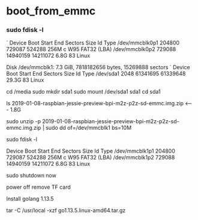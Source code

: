 # boot_from_emmc

### sudo fdisk -l
`
Device         Boot  Start      End  Sectors  Size Id Type
/dev/mmcblk0p1      204800   729087   524288  256M  c W95 FAT32 (LBA)
/dev/mmcblk0p2      729088 14940159 14211072  6.8G 83 Linux

Disk /dev/mmcblk1: 7.3 GiB, 7818182656 bytes, 15269888 sectors
`
Device     Boot Start      End  Sectors  Size Id Type
/dev/sda1        2048 61341695 61339648 29.3G 83 Linux

cd /media
sudo mkdir sda1
sudo mount /dev/sda1 sda1
cd sda1

ls
2019-01-08-raspbian-jessie-preview-bpi-m2z-p2z-sd-emmc.img.zip  <--- 1.8G

sudo unzip -p 2019-01-08-raspbian-jessie-preview-bpi-m2z-p2z-sd-emmc.img.zip | sudo dd of=/dev/mmcblk1 bs=10M

sudo fdisk -l

Device         Boot  Start      End  Sectors  Size Id Type
/dev/mmcblk1p1      204800   729087   524288  256M  c W95 FAT32 (LBA)
/dev/mmcblk1p2      729088 14940159 14211072  6.8G 83 Linux

sudo shutdown now

power off
remove TF card

Install golang 1.13.5

tar -C /usr/local -xzf go1.13.5.linux-amd64.tar.gz
